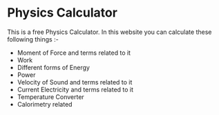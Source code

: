 # Physics Calculator

This is a free Physics Calculator. In this website you can calculate these following things :-

- Moment of Force and terms related to it
- Work
- Different forms of Energy
- Power
- Velocity of Sound and terms related to it
- Current Electricity and terms related to it
- Temperature Converter
- Calorimetry related
